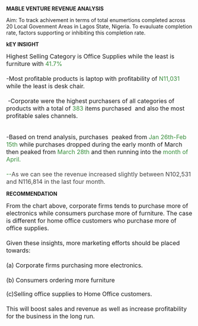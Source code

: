 **MABLE VENTURE REVENUE ANALYSIS**

Aim: To track achivement in terms of total enumertions completed across 20 Local Govenment Areas in Lagos State, Nigeria. To evauluate completion rate, factors supporting or inhibiting this completion rate.

**kEY INSIGHT**
<div><font style="font-size: 20px;"></font><font style="font-size: 16px;">Highest Selling Category is Office Supplies while the least is furniture with<font color="#388e3c"> 41.7%</font></font></div><div><span style="font-size: 16px;"><br></span></div><div><span style="font-size: 16px;">-Most profitable products is laptop with profitability of </span><font color="#388e3c" style="font-size: 16px;">N11,031</font><span style="font-size: 16px;"> while the least is desk chair.</span><br></div><div><font style="font-size: 16px;"><br></font></div><div><font style="font-size: 16px;">&nbsp;-Corporate were the highest purchasers of all categories of products with a total of <font color="#388e3c">383</font> items purchased&nbsp; and also the most profitable sales channels.</font></div><div><span style="font-size: 16px;"><br></span></div><div><br></div><div><span style="font-size: 16px;">-Based on trend analysis, purchases&nbsp; peaked from</span><font color="#388e3c" style="font-size: 16px;"> Jan 26th-Feb 15th</font><span style="font-size: 16px;"> while purchases dropped during the early month of March then peaked from </span><font color="#388e3c" style="font-size: 16px;">March 28th</font><span style="font-size: 16px;"> and then running into the</span><font color="#388e3c" style="font-size: 16px;"> month of April.</font></div><div><font color="#388e3c" style="font-size: 16px;"><br></font></div><div><font color="#388e3c" style="font-size: 16px;">--</font><font style="font-size: 16px;" color="#434343">As we can see the revenue increased slightly between N102,531 and N116,814 in the last four month.
</font></div>

**RECOMMENDATION**
<div><font style="font-size: 16px;">From the chart above, corporate firms tends to purchase more of electronics while consumers purchase more of furniture. The case is different for home office customers who purchase more of office supplies.</font></div><div><font style="font-size: 16px;"><br></font></div><div><span style="font-size: 16px;">Given these insights, more marketing efforts should be placed towards:</span></div><div><span style="font-size: 16px;"><br></span></div><div><span style="font-size: 16px;">(a) Corporate firms purchasing more electronics.</span></div><div><span style="font-size: 16px;"><br></span></div><div><span style="font-size: 16px;">(b) Consumers ordering more furniture</span></div><div><br></div><div><span style="font-size: 16px;">(c)Selling office supplies to Home Office customers.</span></div><div><span style="font-size: 16px;"><br></span></div><div><span style="font-size: 16px;">This will boost sales and revenue as well as increase profitability for the business in the long run.</span></div>
